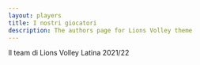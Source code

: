 ```yaml
---
layout: players
title: I nostri giocatori
description: The authors page for Lions Volley theme
---
```


Il team di Lions Volley Latina 2021/22